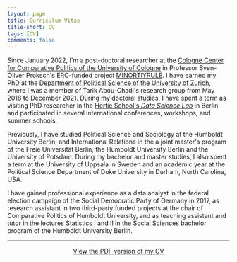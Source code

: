 ```yaml
---
layout: page
title: Curriculum Vitae
title-short: CV
tags: [CV]
comments: false
---
```


Since January 2022, I'm a post-doctoral researcher at the [Cologne Center for Comparative Politics of the University of Cologne](https://cccp.uni-koeln.de/ "Cologne Center for Comparative Politics") in Professor Sven-Oliver Proksch's ERC-funded project [MINORTIYRULE](https://cordis.europa.eu/project/id/101002115/en "ERC: 'Democracy without Majorities: Political Representation under Minority Rule'").
I have earned my PhD at the [Department of Political Science of the University of Zurich](https://www.ipz.uzh.ch/en.html), where I was a member of Tarik Abou-Chadi's research group from May 2018 to December 2021.
During my doctoral studies, I have spent a term as visiting PhD researcher in the [Hertie School's *Data Science Lab*](https://www.hertie-school.org/en/datasciencelab "Hertie School: Data Science Lab") in Berlin and participated in several international conferences, workshops, and summer schools.

Previously, I have studied 
Political Science and Sociology at the Humboldt University Berlin, 
and 
International Relations in the a joint master's program
of the Freie Universität Berlin, the Humboldt University Berlin and the University of Potsdam.
During my bachelor and master studies, I also spent a term at the University of Uppsala in Sweden and an academic year at the Political Science Department of Duke University in Durham, North Carolina, USA.

I have gained professional experience as a data analyst in the federal election campaign of the Social Democratic Party of Germany in 2017, as research assistant in two third-party funded projects at the chair of Comparative Politics of Humboldt University, and as teaching assistant and tutor in the lectures Statistics I and II in the Social Sciences bachelor program of the Humboldt University Berlin.

------
<center>
<a class="btn zoombtn" href="{{ site.url }}/download/hauke_licht_cv.pdf">View the PDF version of my CV</a>
</center>

